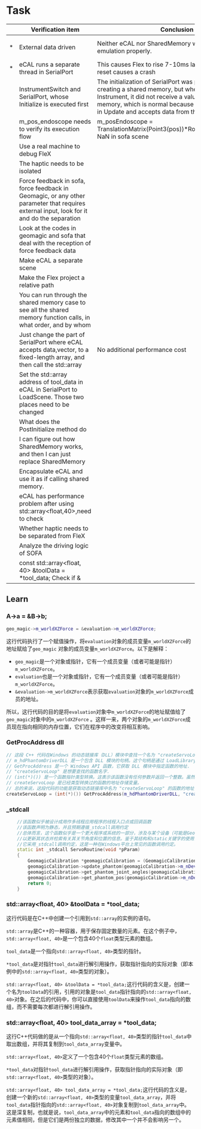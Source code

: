 # Task

|   | Verification item                                                                                                                          | Conclusion                                                                                                                                                                                                                                                                    | Next plan                                                            |
|---|--------------------------------------------------------------------------------------------------------------------------------------------|-------------------------------------------------------------------------------------------------------------------------------------------------------------------------------------------------------------------------------------------------------------------------------|----------------------------------------------------------------------|
| * | External data driven                                                                                                                       | Neither eCAL nor SharedMemory will drive the emulation properly.                                                                                                                                                                                                              | View loadScene and Sofa related codes                                |
| * | eCAL runs a separate thread in SerialPort                                                                                                  | This causes Flex to rise 7-10ms late, and each Vector reset causes a crash                                                                                                                                                                                                    | Change vector to array                                               |
|   | InstrumentSwitch and SerialPort, whose Initialize is executed first                                                                        | The initialization of SerialPort was performed first, creating a shared memory, but when initialized with the Instrument, it did not receive a value from the shared memory, which is normal because SerialPort is executed in Update and accepts data from the shared memory | So look at the value of m_pos_endoscope                              |
|   | m_pos_endoscope needs to verify its execution flow                                                                                         | m_posEndoscope = TranslationMatrix(Point3(pos))*RotationMatrix(q);Cause NaN in sofa scene                                                                                                                                                                                     | run sofa scene                                                       |
|   | Use a real machine to debug FleX                                                                                                           |                                                                                                                                                                                                                                                                               |                                                                      |
|   | The haptic needs to be isolated                                                                                                            |                                                                                                                                                                                                                                                                               |                                                                      |
|   | Force feedback in sofa, force feedback in Geomagic, or any other parameter that requires external input, look for it and do the separation |                                                                                                                                                                                                                                                                               |                                                                      |
|   | Look at the codes in geomagic and sofa that deal with the reception of force feedback data                                                 |                                                                                                                                                                                                                                                                               |                                                                      |
|   | Make eCAL a separate scene                                                                                                                 |                                                                                                                                                                                                                                                                               |                                                                      |
|   | Make the Flex project a relative path                                                                                                      |                                                                                                                                                                                                                                                                               |                                                                      |
|   | You can run through the shared memory case to see all the shared memory function calls, in what order, and by whom                         |                                                                                                                                                                                                                                                                               | LoadScenes does not read this array to array, it needs to be changed |
|   | Just change the part of SerialPort where eCAL accepts data,vector, to a fixed-length array, and then call the std::array                   | No additional performance cost                                                                                                                                                                                                                                                |                                                                      |
|   | Set the std::array address of tool_data in eCAL in SerialPort to LoadScene. Those two places need to be changed                            |                                                                                                                                                                                                                                                                               |                                                                      |
|   | What does the PostInitialize method do                                                                                                     |                                                                                                                                                                                                                                                                               |                                                                      |
|   | I can figure out how SharedMemory works, and then I can just replace SharedMemory                                                          |                                                                                                                                                                                                                                                                               |                                                                      |
|   | Encapsulate eCAL and use it as if calling shared memory.                                                                                   |                                                                                                                                                                                                                                                                               |                                                                      |
|   | eCAL has performance problem after using std::array<float,40>,need to check                                                                |                                                                                                                                                                                                                                                                               |                                                                      |
|   | Whether haptic needs to be separated from FleX                                                                                             |                                                                                                                                                                                                                                                                               |                                                                      |
|   | Analyze the driving logic of SOFA                                                                                                          |                                                                                                                                                                                                                                                                               |                                                                      |
|   | const std::array<float, 40> &toolData = *tool_data;   Check if &                                                                           |                                                                                                                                                                                                                                                                               |                                                                      |
 
## Learn

### A->a = &B->b;

```C++
geo_magic->m_worldXZForce = &evaluation->m_worldXZForce;
```

这行代码执行了一个赋值操作，将`evaluation`对象的成员变量`m_worldXZForce`的地址赋给了`geo_magic`
对象的成员变量`m_worldXZForce`。以下是解释：

- `geo_magic`是一个对象或指针，它有一个成员变量（或者可能是指针）`m_worldXZForce`。
- `evaluation`也是一个对象或指针，它有一个成员变量（或者可能是指针）`m_worldXZForce`。
- `&evaluation->m_worldXZForce`表示获取`evaluation`对象的`m_worldXZForce`成员的地址。

所以，这行代码的目的是将`evaluation`对象中`m_worldXZForce`的地址赋值给了`geo_magic`对象中的`m_worldXZForce`
。这样一来，两个对象的`m_worldXZForce`成员现在指向相同的内存位置，它们在程序中的改变将相互影响。

### GetProcAddress dll

```C++
// 这段 C++ 代码在Windows 的动态链接库（DLL）模块中查找一个名为 "createServoLoop" 的函数，并获取其地址
// m_hdPhantomDriverDLL 是一个包含 DLL 模块的句柄。这个句柄是通过 LoadLibrary 或者 GetModuleHandle 这样的函数获取的。
// GetProcAddress 是一个 Windows API 函数，它获取 DLL 模块中指定函数的地址.
// "createServoLoop" 是想要查找的函数名字.
// (int(*)()) 是一个函数指针类型转换。这表示该函数没有任何参数并返回一个整数。虽然 GetProcAddress 返回的是 FARPROC 类型，但通常我们会将其转换为正确的函数指针类型以便更安全地使用它。
// createServoLoop 是已经类型转换过的函数的地址存储变量。
// 总的来说，这段代码的功能是获取动态链接库中名为 "createServoLoop" 的函数的地址，并将其存储在 createServoLoop 变量中。通过这种方式，您可以在运行时调用 DLL 中的函数，而不需要在编译时知道这些函数的存在.
createServoLoop = (int(*)()) GetProcAddress(m_hdPhantomDriverDLL, "createServoLoop");//创建服务循环
```

### _stdcall

```C++
	//该函数似乎被设计成用作多线程应用程序的线程入口点或回调函数
	//该函数声明为静态，并且预期遵循_stdcall调用约定
	//总体而言，这个函数似乎是一个更大程序或系统的一部分，涉及与某个设备（可能是Geomagic触觉设备）交互，
	//以更新其状态并检索有关其关节角度和位置的信息。鉴于其结构和static关键字的使用，该函数可能被设计为在单独的线程中运行
	//它采用_stdcall调用约定，这是一种在Windows平台上常见的函数调用约定。
	static int _stdcall ServoRoutine(void *pParam)
	{
		GeomagicCalibration *geomagicCalibration = (GeomagicCalibration*)pParam;//将pParam指针强制转换为GeomagicCalibration类型的指针。这表明pParam预计指向GeomagicCalibration类或结构的实例
		geomagicCalibration->update_phantom(geomagicCalibration->m_nDevice);
		geomagicCalibration->get_phantom_joint_angles(geomagicCalibration->m_nDevice, geomagicCalibration->angles);
		geomagicCalibration->get_phantom_pos(geomagicCalibration->m_nDevice, geomagicCalibration->XYZ);
		return 0;
	}
```

### std::array<float, 40> &toolData = *tool_data;
这行代码是在C++中创建一个引用到`std::array`的实例的语句。

`std::array`是C++的一种容器，用于保存固定数量的元素。在这个例子中，`std::array<float, 40>`是一个包含40个`float`类型元素的数组。

`tool_data`是一个指向`std::array<float, 40>`类型的指针。

`*tool_data`是对指针`tool_data`进行解引用操作，获取指针指向的实际对象（即本例中的`std::array<float, 40>`类型的对象）。

`std::array<float, 40> &toolData = *tool_data;`这行代码的含义是，创建一个名为`toolData`的引用，引用的对象是`tool_data`指针指向的`std::array<float, 40>`对象。在之后的代码中，你可以直接使用`toolData`来操作`tool_data`指向的数组，而不需要每次都进行解引用操作。


### std::array<float, 40> tool_data_array = *tool_data;

这行C++代码做的是从一个指向`std::array<float, 40>`类型的指针`tool_data`中取出数组，并将其复制到`tool_data_array`变量中。

`std::array<float, 40>`定义了一个包含40个`float`类型元素的数组。

`*tool_data`对指针`tool_data`进行解引用操作，获取指针指向的实际对象（即`std::array<float, 40>`类型的对象）。

`std::array<float, 40> tool_data_array = *tool_data;`这行代码的含义是，创建一个新的`std::array<float, 40>`类型的变量`tool_data_array`，并将`tool_data`指针指向的`std::array<float, 40>`对象复制到`tool_data_array`中。这是深复制，也就是说，`tool_data_array`中的元素和`tool_data`指向的数组中的元素值相同，但是它们是两份独立的数据，修改其中一个并不会影响另一个。

